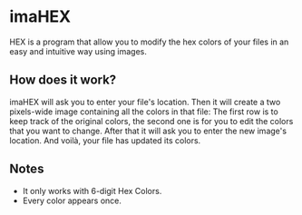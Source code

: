 # imaHEX
HEX is a program that allow you to modify the hex colors of your files in an easy and intuitive way using images.

## How does it work?
imaHEX will ask you to enter your file's location. Then it will create a two pixels-wide image containing all the colors in that file:
The first row is to keep track of the original colors, the second one is for you to edit the colors that you want to change.
After that it will ask you to enter the new image's location. And voilà, your file has updated its colors.

## Notes
* It only works with 6-digit Hex Colors.
* Every color appears once.
